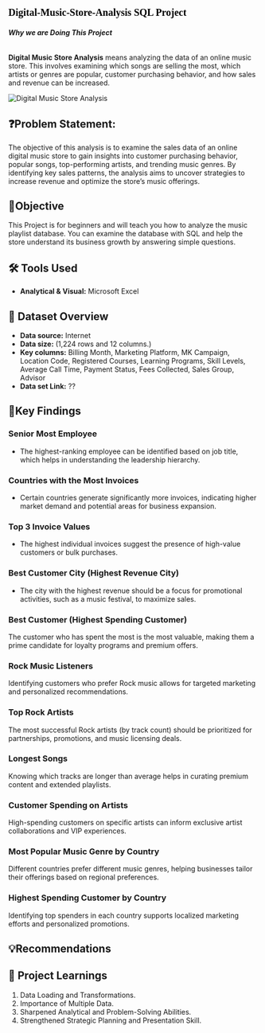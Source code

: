 # <p style="font-family: Cambria, serif; font-size: 20px; color: black;"> Digital-Music-Store-Analysis SQL Project</p>

###### **Why we are Doing This Project**

**Digital Music Store Analysis** means analyzing the data of an online music store. This involves examining which songs are selling the most, which artists or genres are popular, customer purchasing behavior, and how sales and revenue can be increased.



![Digital Music Store Analysis](https://github.com/user-attachments/assets/d885cc36-94a1-4d51-b5d1-e746822c373f)



## ❓Problem Statement:
The objective of this analysis is to examine the sales data of an online digital music store to gain insights into customer purchasing behavior, popular songs, top-performing artists, and trending music genres. By identifying key sales patterns, the analysis aims to uncover strategies to increase revenue and optimize the store’s music offerings.





## 🎯Objective
This Project is for beginners and will teach you how to analyze the music playlist database. You can examine the database with SQL and help the store understand its business growth by answering simple questions.





## 🛠️ Tools Used

- **Analytical & Visual:** Microsoft Excel



## 📅 Dataset Overview

- **Data source:** Internet
- **Data size:** (1,224 rows and 12 columns.)
- **Key columns:** Billing Month, Marketing Platform, MK Campaign, Location Code, Registered Courses, Learning Programs, Skill Levels, Average Call Time, Payment Status, Fees Collected, Sales Group, Advisor
- **Data set Link:** ??



## 🔎Key Findings

### Senior Most Employee
 - The highest-ranking employee can be identified based on job title, which helps in understanding the leadership hierarchy.

### Countries with the Most Invoices
 - Certain countries generate significantly more invoices, indicating higher market demand and potential areas for business expansion.

### Top 3 Invoice Values
 - The highest individual invoices suggest the presence of high-value customers or bulk purchases.

### Best Customer City (Highest Revenue City)
 - The city with the highest revenue should be a focus for promotional activities, such as a music festival, to maximize sales.

### Best Customer (Highest Spending Customer)
The customer who has spent the most is the most valuable, making them a prime candidate for loyalty programs and premium offers.

### Rock Music Listeners
Identifying customers who prefer Rock music allows for targeted marketing and personalized recommendations.

### Top Rock Artists
The most successful Rock artists (by track count) should be prioritized for partnerships, promotions, and music licensing deals.

### Longest Songs
Knowing which tracks are longer than average helps in curating premium content and extended playlists.



### Customer Spending on Artists
High-spending customers on specific artists can inform exclusive artist collaborations and VIP experiences.


### Most Popular Music Genre by Country
Different countries prefer different music genres, helping businesses tailor their offerings based on regional preferences.


### Highest Spending Customer by Country
Identifying top spenders in each country supports localized marketing efforts and personalized promotions.



## 💡Recommendations








## 🧠 Project Learnings
1. Data Loading and Transformations.
5. Importance of  Multiple Data.
7. Sharpened Analytical and Problem-Solving Abilities.
8. Strengthened Strategic Planning and Presentation Skill.




























